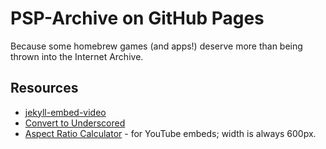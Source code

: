# PSP-Archive on GitHub Pages

Because some homebrew games (and apps!) deserve more than being thrown into the Internet Archive.

## Resources

- [jekyll-embed-video](https://github.com/nathancy/jekyll-embed-video)
- [Convert to Underscored](http://www.togglecase.com/convert_to_underscored)
- [Aspect Ratio Calculator](https://calculateaspectratio.com/) - for YouTube embeds; width is always 600px.
